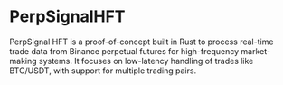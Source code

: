 # PerpSignalHFT
PerpSignal HFT is a proof-of-concept built in Rust to process real-time trade data from Binance perpetual futures for high-frequency market-making systems. It focuses on low-latency handling of trades like BTC/USDT, with support for multiple trading pairs.
